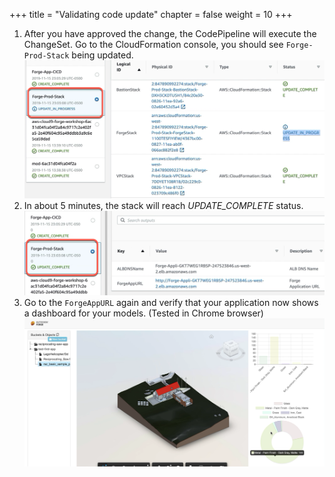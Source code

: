 +++
title = "Validating code update"
chapter = false
weight = 10
+++

1. After you have approved the change, the CodePipeline will execute the ChangeSet. Go to the CloudFormation console, you should see `Forge-Prod-Stack` being updated. 
![arch](/images/prod-stack-update-progress.png)
2. In about 5 minutes, the stack will reach *UPDATE_COMPLETE* status.
![arch](/images/prod-stack-update-complete.png)
3. Go to the `ForgeAppURL` again and verify that your application now shows a dashboard for your models. (Tested in Chrome browser)
![arch](/images/updated-app-with-dashboard.png?height=60%&width=60%)
